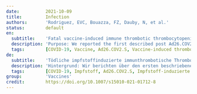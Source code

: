 ```yaml
---
date:          2021-10-09
title:         Infection
authors:       'Rodriguez, EVC, Bouazza, FZ, Dauby, N, et al.'
status:        default
en:
  subtitle:    'Fatal vaccine-induced immune thrombotic thrombocytopenia (VITT) post Ad26.COV2.S: first documented case outside US'
  description: 'Purpose: We reported the first described post Ad26.COV2.S (Janssen, Johnson & Johnson) vaccine-induced immune thrombocytopenia (VITT) case outside US. Case description: CA young woman without any medical history presented association of deep vein thrombosis and thrombocytopenia at day 10 after vaccine injection. The patient was treated with low-molecular weight heparin at a first medical institution. Twelve days post Ad26.COV2.S vaccination, the patient was admitted at our hospital for neurological deterioration and right hemiplegia. Medical imaging using MRI showed thrombosis of the major anterior part of the sagittal superior sinus with bilateral intraparenchymal hemorrhagic complications. Screening tests for antibodies against platelet factor 4 (PF4)–heparin by rapid lateral flow immunoassay and chemiluminescence techniques were negative. Platelet activation test using heparin-induced multiple electrode aggregometry confirmed the initial clinical hypothesis. Despite immediate treatment with intravenous immunoglobulin, dexamethasone, danaparoid and attempted neurosurgery the patient evolved toward brain death. Conclusion: Even though it is an extremely rare complication of vaccination physicians should maintain a high index of suspicion of VITT in patients who received an adenovirus-vector-based SARS-CoV-2 vaccine within the last 30 days with persistent complains compatible with VITT or thromboembolic event associated with thrombocytopenia. The diagnosis should not be excluded if the rapid anti-PF4 immunological nor chemiluminescence techniques yield negative results. An adapted functional assay should be performed to confirm the diagnosis. Early treatment with intravenous immunoglobulin and non-heparin anticoagulants is essential as delayed diagnosis and administration of appropriate treatment is associated with poor prognosis.'
  tags:        [COVID-19, Vaccine, Ad26.COV2.S, Vaccine-induced thrombotic thrombocytopenia, VITT, Thrombosis with thrombocytopenia syndrome, TTS, Cerebral venous sinus thrombosis, Thrombosis]
de:
  subtitle:    'Tödliche impfstoffinduzierte immunthrombotische Thrombozytopenie (VITT) nach Ad26.COV2.S: erster dokumentierter Fall außerhalb der USA'
  description: 'Hintergrund: Wir berichten über den ersten beschriebenen Fall von impfstoffinduzierter Immunthrombozytopenie (VITT) nach Ad26.COV2.S (Janssen, Johnson & Johnson) außerhalb der USA. Fallbeschreibung: Eine junge Frau aus CA ohne medizinische Vorgeschichte stellte am 10. Tag nach der Impfstoffinjektion eine Assoziation von tiefer Venenthrombose und Thrombozytopenie vor. Die Patientin wurde in einer ersten medizinischen Einrichtung mit niedermolekularem Heparin behandelt. Zwölf Tage nach der Ad26.COV2.S-Impfung wurde der Patient wegen einer neurologischen Verschlechterung und einer rechten Halbseitenlähmung in unser Krankenhaus eingeliefert. Die medizinische Bildgebung mittels MRT zeigte eine Thrombose des großen vorderen Teils des Sinus sagittalis superior mit bilateralen intraparenchymalen hämorrhagischen Komplikationen. Screening-Tests auf Antikörper gegen den Thrombozytenfaktor 4 (PF4)-Heparin mittels Rapid-Lateral-Flow-Immunoassay und Chemilumineszenzverfahren waren negativ. Ein Thrombozyten-Aktivierungstest mittels Heparin-induzierter Mehrfachelektroden-Aggregometrie bestätigte die ursprüngliche klinische Hypothese. Trotz sofortiger Behandlung mit intravenösem Immunglobulin, Dexamethason, Danaparoid und versuchter Neurochirurgie entwickelte sich der Patient zum Hirntod. Schlussfolgerung: Auch wenn es sich um eine extrem seltene Impfkomplikation handelt, sollten Ärzte bei Patienten, die innerhalb der letzten 30 Tage einen Impfstoff auf Adenovirus-Vektorbasis gegen SARS-CoV-2 erhalten haben und bei denen anhaltende Beschwerden auftreten, die mit einer VITT oder einem thromboembolischen Ereignis in Verbindung mit einer Thrombozytopenie vereinbar sind, einen hohen Verdachtsindex für VITT beibehalten. Die Diagnose sollte nicht ausgeschlossen werden, wenn der immunologische Anti-PF4-Schnelltest oder das Chemilumineszenzverfahren negative Ergebnisse liefern. Zur Bestätigung der Diagnose sollte ein angepasster Funktionstest durchgeführt werden. Eine frühzeitige Behandlung mit intravenösem Immunglobulin und Nicht-Heparin-Antikoagulantien ist von entscheidender Bedeutung, da eine verzögerte Diagnose und Verabreichung einer geeigneten Behandlung mit einer schlechten Prognose verbunden ist.' 
  tags:        [COVID-19, Impfstoff, Ad26.COV2.S, Impfstoff-induzierte thrombotische Thrombozytopenie, VITT, Thrombose mit Thrombozytopenie-Syndrom, TTS, zerebrale venöse Sinusthrombose, Thrombose]
group:         'Vaccines'
credit:        https://doi.org/10.1007/s15010-021-01712-8
---
```


